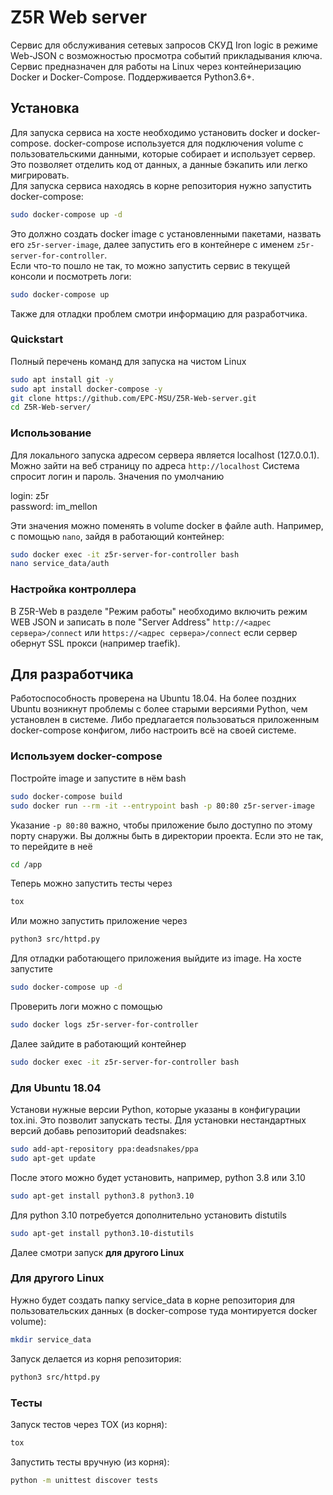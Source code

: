 # Z5R Web server

Сервис для обслуживания сетевых запросов СКУД Iron logic в режиме Web-JSON с возможностью просмотра событий 
прикладывания ключа.
Сервис предназначен для работы на Linux через контейнеризацию Docker и Docker-Compose. Поддерживается Python3.6+.

## Установка

Для запуска сервиса на хосте необходимо установить docker и docker-compose.
docker-compose используется для подключения volume с пользовательскими данными, которые собирает и использует сервер.
Это позволяет отделить код от данных, а данные бэкапить или легко мигрировать.  
Для запуска сервиса находясь в корне репозитория нужно запустить docker-compose:

```bash
sudo docker-compose up -d
```
Это должно создать docker image с установленными пакетами, назвать его `z5r-server-image`, далее запустить его
в контейнере с именем `z5r-server-for-controller`.  
Если что-то пошло не так, то можно запустить сервис в текущей консоли и посмотреть логи:

```bash
sudo docker-compose up
```
Также для отладки проблем смотри информацию для разработчика.

### Quickstart

Полный перечень команд для запуска на чистом Linux

```bash
sudo apt install git -y
sudo apt install docker-compose -y
git clone https://github.com/EPC-MSU/Z5R-Web-server.git
cd Z5R-Web-server/
```

### Использование

Для локального запуска адресом сервера является localhost (127.0.0.1).
Можно зайти на веб страницу по адреса `http://localhost` Система спросит логин и пароль.
Значения по умолчанию

login: z5r  
password: im_mellon  

Эти значения можно поменять в volume docker в файле auth.
Например, с помощью `nano`, зайдя в работающий контейнер:

```bash
sudo docker exec -it z5r-server-for-controller bash
nano service_data/auth
```

### Настройка контроллера

В Z5R-Web в разделе "Режим работы" необходимо включить режим WEB JSON и 
записать в поле "Server Address" `http://<адрес сервера>/connect` или `https://<адрес сервера>/connect` 
если сервер обернут SSL прокси (например traefik).

## Для разработчика

Работоспособность проверена на Ubuntu 18.04.
На более поздних Ubuntu возникнут проблемы с более старыми версиями Python, чем установлен в системе.
Либо предлагается пользоваться приложенным docker-compose конфигом, либо настроить всё на своей системе.

### Используем docker-compose

Постройте image и запустите в нём bash
```bash
sudo docker-compose build
sudo docker run --rm -it --entrypoint bash -p 80:80 z5r-server-image
```
Указание `-p 80:80` важно, чтобы приложение было доступно по этому порту снаружи.
Вы должны быть в директории проекта. Если это не так, то перейдите в неё
```bash
cd /app
```
Теперь можно запустить тесты через 
```bash
tox
```
Или можно запустить приложение через
```bash
python3 src/httpd.py
```
Для отладки работающего приложения выйдите из image. На хосте запустите
```bash
sudo docker-compose up -d
```
Проверить логи можно с помощью
```bash
sudo docker logs z5r-server-for-controller
```
Далее зайдите в работающий контейнер
```bash
sudo docker exec -it z5r-server-for-controller bash
```

### Для Ubuntu 18.04

Установи нужные версии Python, которые указаны в конфигурации tox.ini. Это позволит запускать тесты.
Для установки нестандартных версий добавь репозиторий deadsnakes:
```bash
sudo add-apt-repository ppa:deadsnakes/ppa
sudo apt-get update
```
После этого можно будет установить, например, python 3.8 или 3.10

```bash
sudo apt-get install python3.8 python3.10
```
Для python 3.10 потребуется дополнительно установить distutils
```bash
sudo apt-get install python3.10-distutils
```
Далее смотри запуск **для другого Linux**

### Для другого Linux

Нужно будет создать папку service_data в корне репозитория для пользовательских данных 
(в docker-compose туда монтируется docker volume):
```bash
mkdir service_data
```
Запуск делается из корня репозитория:
```bash
python3 src/httpd.py
```

### Тесты

Запуск тестов через TOX (из корня): 
```bash
tox
```

Запустить тесты вручную (из корня):
```bash
python -m unittest discover tests
```

